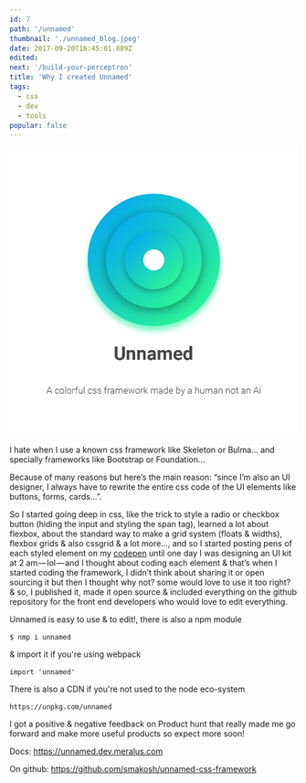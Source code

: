 ```yaml
---
id: 7
path: '/unnamed'
thumbnail: './unnamed_blog.jpeg'
date: 2017-09-20T16:45:01.889Z
edited:
next: '/build-your-perceptron'
title: 'Why I created Unnamed'
tags:
  - css
  - dev
  - tools
popular: false
---
```


![Unnamed](unnamed_blog.jpeg)

I hate when I use a known css framework like Skeleton or Bulma… and specially frameworks like Bootstrap or Foundation…

Because of many reasons but here’s the main reason: “since I’m also an UI designer, I always have to rewrite the entire css code of the UI elements like buttons, forms, cards…”.

So I started going deep in css, like the trick to style a radio or checkbox button (hiding the input and styling the span tag), learned a lot about flexbox, about the standard way to make a grid system (floats & widths), flexbox grids & also cssgrid & a lot more…, and so I started posting pens of each styled element on my [codepen](https://codepen.io/smakosh) until one day I was designing an UI kit at 2 am — lol — and I thought about coding each element & that’s when I started coding the framework, I didn’t think about sharing it or open sourcing it but then I thought why not? some would love to use it too right? & so, I published it, made it open source & included everything on the github repository for the front end developers who would love to edit everything.

Unnamed is easy to use & to edit!, there is also a npm module

    $ nmp i unnamed

& import it if you're using webpack

    import 'unnamed'

There is also a CDN if you're not used to the node eco-system

    https://unpkg.com/unnamed

I got a positive & negative feedback on Product hunt that really made me go forward and make more useful products so expect more soon!

Docs: https://unnamed.dev.meralus.com

On github: https://github.com/smakosh/unnamed-css-framework
